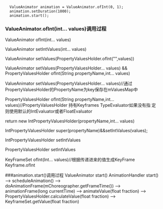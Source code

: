 
      ValueAnimator animation = ValueAnimator.ofInt(0, 1);
      animation.setDuration(1000);
      animation.start();


### ValueAnimator.ofInt(int... values)调用过程

ValueAnimator   ofInt(int... values)

ValueAnimator   setIntValues(int... values)

ValueAnimator   setValues(PropertyValuesHolder.ofInt("",values))

ValueAnimator   setValues(PropertyValuesHolder... values)  && PropertyValuesHolder    ofInt(String propertyName,int... values)

ValueAnimator   setValues(PropertyValuesHolder... values)//通过PropertyValuesHolder的PropertyName为key保存在mValuesMap中

PropertyValuesHolder    ofInt(String propertyName,int... values)//PropertyValuesHolder 持有Keyframes TypeEvaluator如果没有指
定则使用默认的IntEvaluator或者FloatEvaluator

return new IntPropertyValuesHolder(propertyName,int... values)

IntPropertyValuesHolder super(propertyName)&&setIntValues(values);

IntPropertyValuesHolder   setIntValues

PropertyValuesHolder    setIntValues 

KeyFrameSet   ofInt(Int... values)//根据传递进来的值生成KeyFrame  Keyframe.ofInt


###animation.start()调用过程
ValueAnimator   start()
AnimationHandler start() --> scheduleAnimation() -->  doAnimationFrame(mChoreographer.getFrameTime()) --> animationFrame(long currentTime)  -->
  animateValue(float fraction) --> PropertyValuesHolder.calculateValue(float fraction) --> KeyframeSet.getValue(float fraction)

